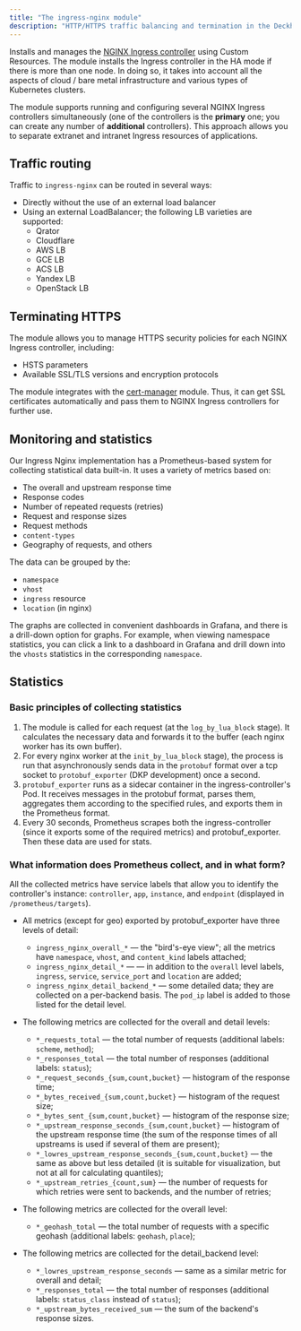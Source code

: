 ```yaml
---
title: "The ingress-nginx module"
description: "HTTP/HTTPS traffic balancing and termination in the Deckhouse Kubernetes Platform cluster using NGINX Ingress controller."
---
```


Installs and manages the [NGINX Ingress controller](https://github.com/kubernetes/ingress-nginx) using Custom Resources. The module installs the Ingress controller in the HA mode if there is more than one node. In doing so, it takes into account all the aspects of cloud / bare metal infrastructure and various types of Kubernetes clusters.

The module supports running and configuring several NGINX Ingress controllers simultaneously (one of the controllers is the **primary** one; you can create any number of **additional** controllers). This approach allows you to separate extranet and intranet Ingress resources of applications.

## Traffic routing

Traffic to `ingress-nginx` can be routed in several ways:

- Directly without the use of an external load balancer
- Using an external LoadBalancer; the following LB varieties are supported:
  - Qrator
  - Cloudflare
  - AWS LB
  - GCE LB
  - ACS LB
  - Yandex LB
  - OpenStack LB

## Terminating HTTPS

The module allows you to manage HTTPS security policies for each NGINX Ingress controller, including:

- HSTS parameters
- Available SSL/TLS versions and encryption protocols

The module integrates with the [cert-manager](../../modules/cert-manager/) module. Thus, it can get SSL certificates automatically and pass them to NGINX Ingress controllers for further use.

## Monitoring and statistics

Our Ingress Nginx implementation has a Prometheus-based system for collecting statistical data built-in. It uses a variety of metrics based on:

- The overall and upstream response time
- Response codes
- Number of repeated requests (retries)
- Request and response sizes
- Request methods
- `content-types`
- Geography of requests, and others

The data can be grouped by the:

- `namespace`
- `vhost`
- `ingress` resource
- `location` (in nginx)

The graphs are collected in convenient dashboards in Grafana, and there is a drill-down option for graphs. For example, when viewing namespace statistics, you can click a link to a dashboard in Grafana and drill down into the `vhosts` statistics in the corresponding `namespace`.

## Statistics

### Basic principles of collecting statistics

1. The module is called for each request (at the `log_by_lua_block` stage). It calculates the necessary data and forwards it to the buffer (each nginx worker has its own buffer).
1. For every nginx worker at the `init_by_lua_block` stage), the process is run that asynchronously sends data in the `protobuf` format over a tcp socket to `protobuf_exporter` (DKP development) once a second.
1. `protobuf_exporter` runs as a sidecar container in the ingress-controller's Pod. It receives messages in the protobuf format, parses them, aggregates them according to the specified rules, and exports them in the Prometheus format.
1. Every 30 seconds, Prometheus scrapes both the ingress-controller (since it exports some of the required metrics) and protobuf_exporter. Then these data are used for stats.

### What information does Prometheus collect, and in what form?

All the collected metrics have service labels that allow you to identify the controller's instance: `controller`, `app`, `instance`, and `endpoint` (displayed in `/prometheus/targets`).

- All metrics (except for geo) exported by protobuf_exporter have three levels of detail:
  - `ingress_nginx_overall_*` — the "bird's-eye view"; all the metrics have `namespace`, `vhost`, and `content_kind` labels attached;
  - `ingress_nginx_detail_*` — — in addition to the `overall` level labels, `ingress`, `service`, `service_port` and `location` are added;
  - `ingress_nginx_detail_backend_*` — some detailed data; they are collected on a per-backend basis. The `pod_ip` label is added to those listed for the detail level.

- The following metrics are collected for the overall and detail levels:
  - `*_requests_total` — the total number of requests (additional labels: `scheme`, `method`);
  - `*_responses_total` — the total number of responses (additional labels: `status`);
  - `*_request_seconds_{sum,count,bucket}` — histogram of the response time;
  - `*_bytes_received_{sum,count,bucket}` — histogram of the request size;
  - `*_bytes_sent_{sum,count,bucket}` — histogram of the response size;
  - `*_upstream_response_seconds_{sum,count,bucket}` — histogram of the upstream response time (the sum of the response times of all upstreams is used if several of them are present);
  - `*_lowres_upstream_response_seconds_{sum,count,bucket}` — the same as above but less detailed (it is suitable for visualization, but not at all for calculating quantiles);
  - `*_upstream_retries_{count,sum}` — the number of requests for which retries were sent to backends, and the number of retries;

- The following metrics are collected for the overall level:
  - `*_geohash_total` — the total number of requests with a specific geohash (additional labels: `geohash`, `place`);

- The following metrics are collected for the detail_backend level:
  - `*_lowres_upstream_response_seconds` — same as a similar metric for overall and detail;
  - `*_responses_total` — the total number of responses (additional labels: `status_class` instead of `status`);
  - `*_upstream_bytes_received_sum` — the sum of the backend's response sizes.
